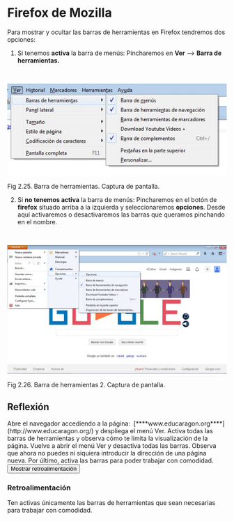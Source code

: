 
# Firefox de Mozilla

Para mostrar y ocultar las barras de herramientas en Firefox tendremos dos opciones:

1. Si tenemos **activa** la barra de menús: Pincharemos en **Ver** --&gt; **Barra de herramientas.**

 


![](img/ocultar_firefox.jpg)

Fig 2.25. Barra de herramientas. Captura de pantalla.

2. Si **no tenemos activa** la barra de menús: Pincharemos en el botón de **firefox** situado arriba a la izquierda y seleccionaremos **opciones**. Desde aquí activaremos o desactivaremos las barras que queramos pinchando en el nombre.

 


![](img/pagina_de_inicio_firefox_2.jpg)

Fig 2.26. Barra de herramientas 2. Captura de pantalla.

## Reflexión

<!--[if !supportLists]-->Abre el navegador accediendo a la página:  [****www.educaragon.org****](http://www.educaragon.org/) y despliega el menú Ver. Activa todas las barras de herramientas y observa cómo te limita la visualización de la página. Vuelve a abrir el menú Ver y desactiva todas las barras. Observa que ahora no puedes ni siquiera introducir la dirección de una página nueva. Por último, activa las barras para poder trabajar con comodidad.

<script type="text/javascript">var feedback113_9text = "Mostrar retroalimentación";</script><input class="feedbackbutton" name="toggle-feedback-113_9" onclick="$exe.toggleFeedback(this,true);return false" type="button" value="Mostrar retroalimentación"/>

### Retroalimentación

Ten activas únicamente las barras de herramientas que sean necesarias para trabajar con comodidad.

